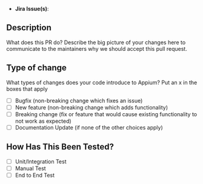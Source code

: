 * **Jira Issue(s)**:

<Ticket-number>

## Description
What does this PR do?
Describe the big picture of your changes here to communicate to the maintainers why we should accept this pull request.

## Type of change
What types of changes does your code introduce to Appium? Put an x in the boxes that apply
 
- [ ] Bugfix (non-breaking change which fixes an issue)
- [ ] New feature (non-breaking change which adds functionality)
- [ ] Breaking change (fix or feature that would cause existing functionality to not work as expected)
- [ ] Documentation Update (if none of the other choices apply)

## How Has This Been Tested?

- [ ] Unit/Integration Test
- [ ] Manual Test
- [ ] End to End Test
